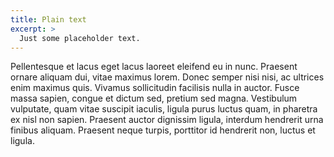 ```yaml
---
title: Plain text
excerpt: >
  Just some placeholder text.
---
```

Pellentesque et lacus eget lacus laoreet eleifend eu in nunc.
Praesent ornare aliquam dui, vitae maximus lorem.
Donec semper nisi nisi, ac ultrices enim maximus quis.
Vivamus sollicitudin facilisis nulla in auctor.
Fusce massa sapien, congue et dictum sed, pretium sed magna.
Vestibulum vulputate, quam vitae suscipit iaculis, ligula purus luctus quam, in
pharetra ex nisl non sapien.
Praesent auctor dignissim ligula, interdum hendrerit urna finibus aliquam.
Praesent neque turpis, porttitor id hendrerit non, luctus et ligula.
